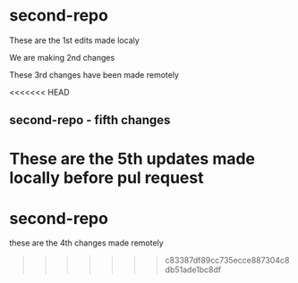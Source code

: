 # second-repo

These are the 1st edits made localy

We are making 2nd changes

These 3rd changes have been made remotely

<<<<<<< HEAD
## second-repo - fifth changes

These are the 5th updates made locally before pul request
=======
# second-repo

these are the 4th changes made remotely
>>>>>>> c83387df89cc735ecce887304c8db51ade1bc8df
